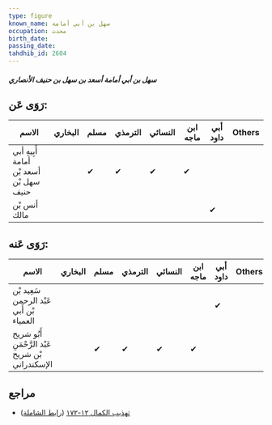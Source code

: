 ```yaml
---
type: figure
known_name: سهل بن أبي أمامة
occupation: محدث
birth_date:
passing_date:
tahdhib_id: 2604
---
```

##### سهل بن أبي أمامة أسعد بن سهل بن حنيف الأنصاري

## رَوَى عَن:
| الاسم                                   | البخاري | مسلم | الترمذي | النسائي | ابن ماجه | أبي داود | Others |
| --------------------------------------- | ------- | ---- | ------- | ------- | -------- | -------- | ------ |
| أَبِيهِ أبي أمامة أسعد بْن سهل بْن حنيف |         | ✔    | ✔       | ✔       | ✔        |          |        |
| أنس بْن مالك                            |         |      |         |         |          | ✔        |        |
## رَوَى عَنه:
| الاسم                                             | البخاري | مسلم | الترمذي | النسائي | ابن ماجه | أبي داود | Others |
| ------------------------------------------------- | ------- | ---- | ------- | ------- | -------- | -------- | ------ |
| سَعِيد بْن عَبْد الرحمن بْن أَبي العمياء          |         |      |         |         |          | ✔        |        |
| أَبُو شريح عَبْد الرَّحْمَنِ بْن شريح الإسكندراني |         | ✔    | ✔       | ✔       | ✔        |          |        |
## مراجع
- [تهذيب الكمال ١٢-١٧٢](obsidian://open?vault=Tahdhib-al-Kamal&file=Figures/٢٦٠٤-سهل%20بن%20أبي%20أمامة%20أسعد%20بن%20سهل%20بن%20حنيف%20الأنصاري) ([رابط الشاملة](https://shamela.ws/book/3722/5945))